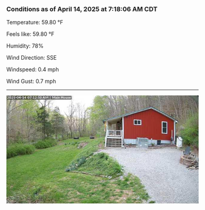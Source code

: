 ### Conditions as of April 14, 2025 at 7:18:06 AM CDT 

Temperature: 59.80 &deg;F

Feels like: 59.80 &deg;F

Humidity: 78%

Wind Direction: SSE

Windspeed: 0.4 mph

Wind Gust: 0.7 mph

---

<img src="./images/latest.jpeg"/>


